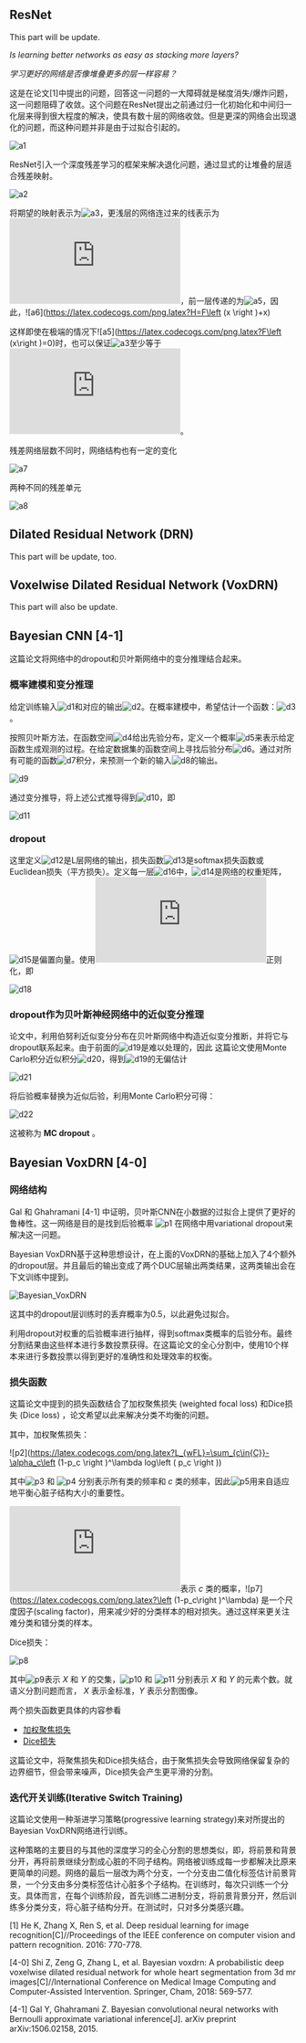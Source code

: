 ## ResNet

This part will be update.

 _Is learning better networks as easy as stacking more layers?_

 _学习更好的网络是否像堆叠更多的层一样容易？_

这是在论文[1]中提出的问题，回答这一问题的一大障碍就是梯度消失\/爆炸问题，这一问题阻碍了收敛。这个问题在ResNet提出之前通过归一化初始化和中间归一化层来得到很大程度的解决，使具有数十层的网络收敛。但是更深的网络会出现退化的问题，而这种问题并非是由于过拟合引起的。

![a1](../image/degradation.png)

ResNet引入一个深度残差学习的框架来解决退化问题，通过显式的让堆叠的层适合残差映射。

![a2](../image/resblock.png)

将期望的映射表示为![a3](https://latex.codecogs.com/png.latex?H\left (x\right ))，更浅层的网络连过来的线表示为![a4](https://latex.codecogs.com/png.latex?x)，前一层传递的为![a5](https://latex.codecogs.com/png.latex?F\left (x\right ))，因此，![a6](https://latex.codecogs.com/png.latex?H=F\left (x \right )+x)

这样即使在极端的情况下![a5](https://latex.codecogs.com/png.latex?F\left (x\right )=0)时，也可以保证![a3](https://latex.codecogs.com/png.latex?H\left (x\right ))至少等于![a4](https://latex.codecogs.com/png.latex?x)。

残差网络层数不同时，网络结构也有一定的变化

![a7](../image/resnet.png)

两种不同的残差单元

![a8](../image/ressubblock.png)



## Dilated Residual Network (DRN)

This part will be update, too.


## Voxelwise Dilated Residual Network (VoxDRN)

This part will also be update.


## Bayesian CNN [4-1]

这篇论文将网络中的dropout和贝叶斯网络中的变分推理结合起来。

### 概率建模和变分推理

给定训练输入![d1](https://latex.codecogs.com/png.latex?{\mathbf{x}_1,\cdots,\mathbf{x}_N})和对应的输出![d2](https://latex.codecogs.com/png.latex?{\mathbf{y}_1,\cdots,\mathbf{y}_N})。在概率建模中，希望估计一个函数：![d3](https://latex.codecogs.com/png.latex?\mathbf{y}=\mathbf{f}\left (\mathbf{x}\right ))。

按照贝叶斯方法，在函数空间![d4](https://latex.codecogs.com/png.latex?p\left (\mathbf{f}\right ))给出先验分布，定义一个概率![d5](https://latex.codecogs.com/png.latex?p\left ( \mathbf{Y}\mid\mathbf{f},\mathbf{X} \right ))来表示给定函数生成观测的过程。在给定数据集的函数空间上寻找后验分布![d6](https://latex.codecogs.com/png.latex?p\left ( \mathbf{f}\mid\mathbf{X},\mathbf{Y} \right ))。通过对所有可能的函数![d7](https://latex.codecogs.com/png.latex?\mathbf{f})积分，来预测一个新的输入![d8](https://latex.codecogs.com/png.latex?\mathrm{x}^*)的输出。

![d9](../image/Bayesian_CNN_eq1.png)

通过变分推导，将上述公式推导得到![d10](https://latex.codecogs.com/png.latex?L_{VI})，即

![d11](../image/Bayesian_CNN_eq2.png)

### dropout

这里定义![d12](https://latex.codecogs.com/png.latex?\hat{\mathbf{y}})是L层网络的输出，损失函数![d13](https://latex.codecogs.com/png.latex?E\left (\cdot,\cdot\right ))是softmax损失函数或Euclidean损失（平方损失）。定义每一层![d16](https://latex.codecogs.com/png.latex?i=1,\cdots,L)中，![d14](https://latex.codecogs.com/png.latex?\mathbf{W}_i)是网络的权重矩阵，![d15](https://latex.codecogs.com/png.latex?\mathbf{b}_i)是偏置向量。使用![d17](https://latex.codecogs.com/png.latex?L_2)正则化，即

![d18](../image/Bayesian_CNN_eq3.png)

### dropout作为贝叶斯神经网络中的近似变分推理

论文中，利用伯努利近似变分分布在贝叶斯网络中构造近似变分推断，并将它与dropout联系起来。由于前面的![d19](https://latex.codecogs.com/png.latex?L_{VI})是难以处理的，因此 这篇论文使用Monte Carlo积分近似积分![d20](https://latex.codecogs.com/png.latex?\omega)，得到![d19](https://latex.codecogs.com/png.latex?L_{VI})的无偏估计

![d21](../image/Bayesian_CNN_eq4.png)

将后验概率替换为近似后验，利用Monte Carlo积分可得：

![d22](../image/Bayesian_CNN_eq5.png)

这被称为 **MC dropout** 。



## Bayesian VoxDRN [4-0]


### 网络结构

Gal 和 Ghahramani [4-1] 中证明，贝叶斯CNN在小数据的过拟合上提供了更好的鲁棒性。这一网络是目的是找到后验概率 ![p1](https://latex.codecogs.com/png.latex?p(\mathbf{W}\mid\mathbf{X},\mathbf{Y})) 在网络中用variational dropout来解决这一问题。

Bayesian VoxDRN基于这种思想设计，在上面的VoxDRN的基础上加入了4个额外的dropout层。并且最后的输出变成了两个DUC层输出两类结果，这两类输出会在下文训练中提到。

![Bayesian_VoxDRN](../image/Bayesian_VoxDRN.png)

这其中的dropout层训练时的丢弃概率为0.5，以此避免过拟合。

利用dropout对权重的后验概率进行抽样，得到softmax类概率的后验分布。最终分割结果由这些样本进行多数投票获得。在这篇论文的全心分割中，使用10个样本来进行多数投票以得到更好的准确性和处理效率的权衡。

### 损失函数

这篇论文中提到的损失函数结合了加权聚焦损失 (weighted focal loss) 和Dice损失 (Dice loss) ，论文希望以此来解决分类不均衡的问题。

其中，加权聚焦损失：

![p2](https://latex.codecogs.com/png.latex?L_{wFL}=\sum_{c\in{C}}-\alpha_c\left (1-p_c \right )^\lambda log\left ( p_c \right ))

其中![p3](https://latex.codecogs.com/png.latex?\vert\mathit{X}\vert) 和 ![p4](https://latex.codecogs.com/png.latex?\vert\mathit{X}_c\vert) 分别表示所有类的频率和 _c_ 类的频率，因此![p5](https://latex.codecogs.com/png.latex?\alpha_c=1-\frac{\vert\mathit{X}_c\vert}{\vert\mathit{X}\vert})用来自适应地平衡心脏子结构大小的重要性。

![p6](https://latex.codecogs.com/png.latex?p_c)表示 _c_ 类的概率，![p7](https://latex.codecogs.com/png.latex?\left (1-p_c\right )^\lambda) 是一个尺度因子(scaling factor)，用来减少好的分类样本的相对损失。通过这样来更关注难分类和错分类的样本。

Dice损失：

![p8](https://latex.codecogs.com/png.latex?L_{dice}=1-\frac{2\vert\mathit{X}\cap\mathit{Y}\vert}{\vert\mathit{X}\vert+\vert\mathit{Y}\vert})

其中![p9](https://latex.codecogs.com/png.latex?\vert\mathit{X}\cap\mathit{Y}\vert)表示 _X_ 和 _Y_ 的交集，![p10](https://latex.codecogs.com/png.latex?\vert\mathit{X}\vert) 和 ![p11](https://latex.codecogs.com/png.latex?\vert\mathit{Y}\vert) 分别表示 _X_ 和 _Y_ 的元素个数。就语义分割问题而言， _X_ 表示金标准，_Y_ 表示分割图像。

两个损失函数更具体的内容参看
- [加权聚焦损失](../Loss_function/focal_loss)
- [Dice损失](../Loss_function/dice_loss)

这篇论文中，将聚焦损失和Dice损失结合，由于聚焦损失会导致网络保留复杂的边界细节，但会带来噪声，Dice损失会产生更平滑的分割。


### 迭代开关训练(Iterative Switch Training)

这篇论文使用一种渐进学习策略(progressive learning strategy)来对所提出的Bayesian VoxDRN网络进行训练。

这种策略的主要目的与其他的深度学习的全心分割的思想类似，即，将前景和背景分开，再将前景继续分割成心脏的不同子结构。网络被训练成每一步都解决比原来更简单的问题。网络的最后一层改为两个分支，一个分支由二值化标签估计前景背景，一个分支由多分类标签估计心脏多个子结构。在训练时，每次只训练一个分支。具体而言，在每个训练阶段，首先训练二进制分支，将前景背景分开，然后训练多分类分支，将心脏子结构分开。在测试时，只对多分类感兴趣。



[1] He K, Zhang X, Ren S, et al. Deep residual learning for image recognition[C]//Proceedings of the IEEE conference on computer vision and pattern recognition. 2016: 770-778.

[4-0] Shi Z, Zeng G, Zhang L, et al. Bayesian voxdrn: A probabilistic deep voxelwise dilated residual network for whole heart segmentation from 3d mr images[C]//International Conference on Medical Image Computing and Computer-Assisted Intervention. Springer, Cham, 2018: 569-577.

[4-1] Gal Y, Ghahramani Z. Bayesian convolutional neural networks with Bernoulli approximate variational inference[J]. arXiv preprint arXiv:1506.02158, 2015.

